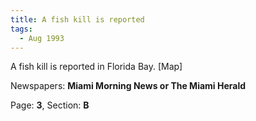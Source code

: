 ```yaml
---  
title: A fish kill is reported  
tags:  
  - Aug 1993  
---  
```

  
A fish kill is reported in Florida Bay. [Map]  
  
Newspapers: **Miami Morning News or The Miami Herald**  
  
Page: **3**, Section: **B** 
